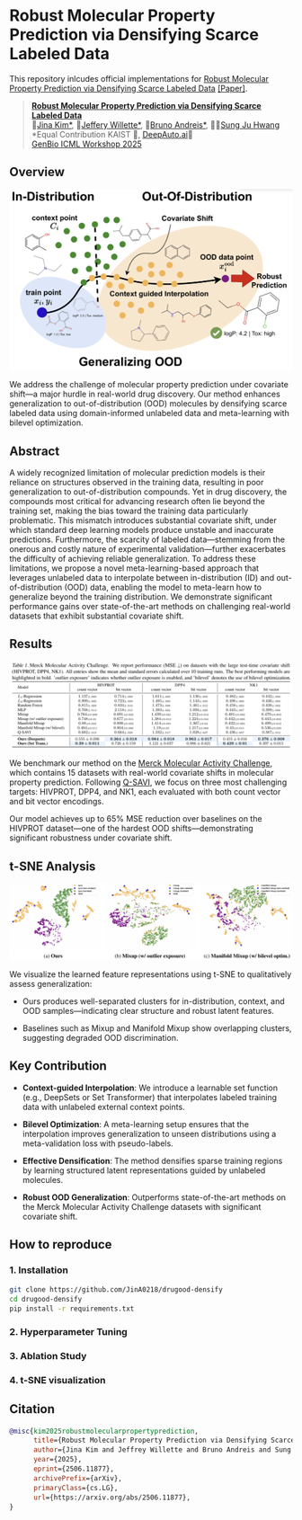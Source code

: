 # Robust Molecular Property Prediction via Densifying Scarce Labeled Data

This repository inlcudes official implementations for [Robust Molecular Property Prediction via Densifying Scarce Labeled Data](https://openreview.net/forum?id=UF3Iq9cd3W) [[Paper]](https://arxiv.org/abs/2506.11877).

> **[Robust Molecular Property Prediction via Densifying Scarce Labeled Data](https://arxiv.org/abs/2506.11877)**<br>
> :school:[Jina Kim*](https://jina0218.github.io/), :school:[Jeffery Willette*](https://jeffwillette.github.io/), :school:[Bruno Andreis*](https://andreisbruno.github.io/), :school::robot:[Sung Ju Hwang](http://www.sungjuhwang.com/) <br>
> *Equal Contribution
> KAIST :school:, [DeepAuto.ai](http://deepauto.ai/):robot:<br>
> [GenBio ICML Workshop 2025](https://genbio-workshop.github.io/2025/)

## Overview

![](doc/concept_figure.png)

We address the challenge of molecular property prediction under covariate shift—a major hurdle in real-world drug discovery. Our method enhances generalization to out-of-distribution (OOD) molecules by densifying scarce labeled data using domain-informed unlabeled data and meta-learning with bilevel optimization.

## Abstract

A widely recognized limitation of molecular prediction models is their reliance on structures observed in the training data, resulting in poor generalization to out-of-distribution compounds. Yet in drug discovery, the compounds most critical for advancing research often lie beyond the training set, making the bias toward the training data particularly problematic. This mismatch introduces substantial covariate shift, under which standard deep learning models produce unstable and inaccurate predictions. Furthermore, the scarcity of labeled data—stemming from the onerous and costly nature of experimental validation—further exacerbates the difficulty of achieving reliable generalization. To address these limitations, we propose a novel meta-learning-based approach that leverages unlabeled data to interpolate between in-distribution (ID) and out-of-distribution (OOD) data, enabling the model to meta-learn how to generalize beyond the training distribution. We demonstrate significant performance gains over state-of-the-art methods on challenging real-world datasets that exhibit substantial covariate shift.

## Results

![image](doc/merck_result.png)

We benchmark our method on the [Merck Molecular Activity Challenge](https://www.kaggle.com/c/MerckActivity/data), which contains 15 datasets with real-world covariate shifts in molecular property prediction. Following [Q-SAVI](https://proceedings.mlr.press/v202/klarner23a/klarner23a.pdf), we focus on three most challenging targets: HIVPROT, DPP4, and NK1, each evaluated with both count vector and bit vector encodings.

Our model achieves up to 65% MSE reduction over baselines on the HIVPROT dataset—one of the hardest OOD shifts—demonstrating significant robustness under covariate shift.

## t-SNE Analysis

![image](doc/tsne.png)

We visualize the learned feature representations using t-SNE to qualitatively assess generalization:
- Ours produces well-separated clusters for in-distribution, context, and OOD samples—indicating clear structure and robust latent features.

- Baselines such as Mixup and Manifold Mixup show overlapping clusters, suggesting degraded OOD discrimination.

## Key Contribution
- **Context-guided Interpolation**: We introduce a learnable set function (e.g., DeepSets or Set Transformer) that interpolates labeled training data with unlabeled external context points.

- **Bilevel Optimization**: A meta-learning setup ensures that the interpolation improves generalization to unseen distributions using a meta-validation loss with pseudo-labels.

- **Effective Densification**: The method densifies sparse training regions by learning structured latent representations guided by unlabeled molecules.

- **Robust OOD Generalization**: Outperforms state-of-the-art methods on the Merck Molecular Activity Challenge datasets with significant covariate shift.

## How to reproduce

### 1. Installation

```sh 
git clone https://github.com/JinA0218/drugood-densify
cd drugood-densify
pip install -r requirements.txt
```

### 2. Hyperparameter Tuning

### 3. Ablation Study

### 4. t-SNE visualization

## Citation

```BibTeX
@misc{kim2025robustmolecularpropertyprediction,
      title={Robust Molecular Property Prediction via Densifying Scarce Labeled Data}, 
      author={Jina Kim and Jeffrey Willette and Bruno Andreis and Sung Ju Hwang},
      year={2025},
      eprint={2506.11877},
      archivePrefix={arXiv},
      primaryClass={cs.LG},
      url={https://arxiv.org/abs/2506.11877}, 
}
```
